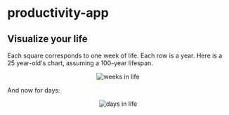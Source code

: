 # productivity-app

## Visualize your life
Each square corresponds to one week of life. Each row is a year. Here is a 25 year-old's chart, assuming a 100-year lifespan.

<p align="center">
  <img src="https://github.com/BayBenj/productivity-scripts/blob/master/weeks-in-life.png" alt="weeks in life"/>
</p>

And now for days:
<p align="center">
  <img src="https://github.com/BayBenj/productivity-scripts/blob/master/days-in-life.png" alt="days in life"/>
</p>
